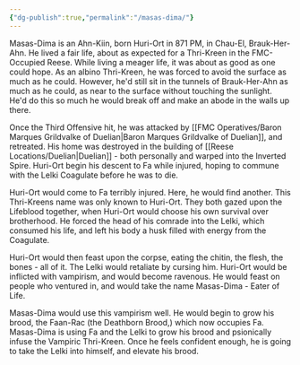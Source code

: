 ```yaml
---
{"dg-publish":true,"permalink":"/masas-dima/"}
---
```


Masas-Dima is an Ahn-Kiin, born Huri-Ort in 871 PM, in Chau-El, Brauk-Her-Ahn. He lived a fair life, about as expected for a Thri-Kreen in the FMC-Occupied Reese. While living a meager life, it was about as good as one could hope. As an albino Thri-Kreen, he was forced to avoid the surface as much as he could. However, he'd still sit in the tunnels of Brauk-Her-Ahn as much as he could, as near to the surface without touching the sunlight. He'd do this so much he would break off and make an abode in the walls up there. 

Once the Third Offensive hit, he was attacked by [[FMC Operatives/Baron Marques Grildvalke of Duelian\|Baron Marques Grildvalke of Duelian]], and retreated. His home was destroyed in the building of [[Reese Locations/Duelian\|Duelian]] - both personally and warped into the Inverted Spire. Huri-Ort begin his descent to Fa while injured, hoping to commune with the Lelki Coagulate before he was to die.

Huri-Ort would come to Fa terribly injured. Here, he would find another. This Thri-Kreens name was only known to Huri-Ort. They both gazed upon the Lifeblood together, when Huri-Ort would choose his own survival over brotherhood. He forced the head of his comrade into the Lelki, which consumed his life, and left his body a husk filled with energy from the Coagulate.

Huri-Ort would then feast upon the corpse, eating the chitin, the flesh, the bones - all of it. The Lelki would retaliate by cursing him. Huri-Ort would be inflicted with vampirism, and would become ravenous. He would feast on people who ventured in, and would take the name Masas-Dima - Eater of Life. 

Masas-Dima would use this vampirism well. He would begin to grow his brood, the Faan-Rac (the Deathborn Brood,) which now occupies Fa. Masas-Dima is using Fa and the Lelki to grow his brood and psionically infuse the Vampiric Thri-Kreen. Once he feels confident enough, he is going to take the Lelki into himself, and elevate his brood.